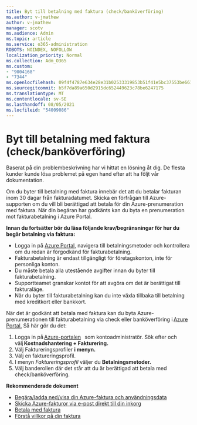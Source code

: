 ```yaml
---
title: Byt till betalning med faktura (check/banköverföring)
ms.author: v-jmathew
author: v-jmathew
manager: scotv
ms.audience: Admin
ms.topic: article
ms.service: o365-administration
ROBOTS: NOINDEX, NOFOLLOW
localization_priority: Normal
ms.collection: Adm_O365
ms.custom:
- "9004168"
- "7344"
ms.openlocfilehash: 09f4f4787e634e28e31b02533319853b51f41e5bc37553be6615c2389063818c
ms.sourcegitcommit: b5f7da89a650d2915dc652449623c78be6247175
ms.translationtype: MT
ms.contentlocale: sv-SE
ms.lasthandoff: 08/05/2021
ms.locfileid: "54009086"
---
```

# <a name="switch-to-pay-by-invoice-checkwire-transfer"></a>Byt till betalning med faktura (check/banköverföring)

Baserat på din problembeskrivning har vi hittat en lösning åt dig. De flesta kunder kunde lösa problemet på egen hand efter att ha följt vår dokumentation.

Om du byter till betalning med faktura innebär det att du betalar fakturan inom 30 dagar från fakturadatumet. Skicka en förfrågan till Azure-supporten om du vill bli berättigad att betala för din Azure-prenumeration med faktura. När din begäran har godkänts kan du byta en prenumeration mot fakturabetalning i Azure Portal.

**Innan du fortsätter bör du läsa följande krav/begränsningar för hur du begär betalning via faktura:**

- Logga in på [Azure Portal](https://portal.azure.com/), navigera till betalningsmetoder och kontrollera om du redan är förgodkänd för fakturabetalning.
- Fakturabetalning är endast tillgängligt för företagskonton, inte för personliga konton.
- Du måste betala alla utestående avgifter innan du byter till fakturabetalning.
- Supportteamet granskar kontot för att avgöra om det är berättigat till fakturaläge.
- När du byter till fakturabetalning kan du inte växla tillbaka till betalning med kreditkort eller bankkort.

När det är godkänt att betala med faktura kan du byta Azure-prenumerationen till fakturabetalning via check eller banköverföring i [Azure Portal.](https://portal.azure.com/)
Så här gör du det:

1. Logga in på [Azure-portalen](https://portal.azure.com/)   som kontoadministratör. Sök efter och välj **Kostnadshantering + Fakturering.**
2. Välj Faktureringsprofiler **i menyn.**
3. Välj en faktureringsprofil.
4. I menyn *Faktureringsprofil* väljer du **Betalningsmetoder.**
5. Välj banderollen där det står att du är berättigad att betala med check/banköverföring.

**Rekommenderade dokument**

- [Begära/ladda ned/visa din Azure-faktura och användningsdata](https://docs.microsoft.com/azure/billing/billing-download-azure-invoice-daily-usage-date)
- [Skicka Azure-fakturor via e-post direkt till din inkorg](https://docs.microsoft.com/azure/billing/billing-download-azure-invoice-daily-usage-date)
- [Betala med faktura](https://docs.microsoft.com/azure/billing/billing-how-to-pay-by-invoice)
- [Förstå villkor på din faktura](https://docs.microsoft.com/azure/billing/billing-understand-your-invoice)
